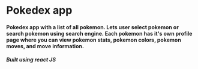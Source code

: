 # Pokedex app
#### Pokedex app with a list of all pokemon. Lets user select pokemon or search pokemon using search engine. Each pokemon has it's own profile page where you can view pokemon stats, pokemon colors, pokemon moves, and move information. 
##### Built using react JS
